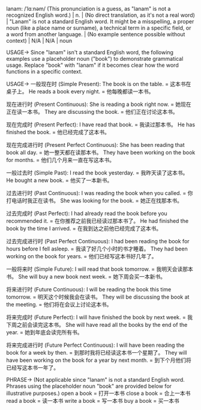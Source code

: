 lanam: /ˈlɑːnəm/ (This pronunciation is a guess, as "lanam" is not a recognized English word.) | n. |  (No direct translation, as it's not a real word) |  "Lanam" is not a standard English word. It might be a misspelling, a proper noun (like a place name or surname), a technical term in a specific field, or a word from another language. |  (No example sentence possible without context) |  N/A | N/A | noun


USAGE->  Since "lanam" isn't a standard English word, the following examples use a placeholder noun ("book") to demonstrate grammatical usage.  Replace "book" with "lanam" if it becomes clear how the word functions in a specific context.


USAGE->
一般现在时 (Simple Present):
The book is on the table. = 这本书在桌子上。
He reads a book every night. = 他每晚都读一本书。

现在进行时 (Present Continuous):
She is reading a book right now. = 她现在正在读一本书。
They are discussing the book. = 他们正在讨论这本书。

现在完成时 (Present Perfect):
I have read that book. = 我读过那本书。
He has finished the book. = 他已经完成了这本书。

现在完成进行时 (Present Perfect Continuous):
She has been reading that book all day. = 她一整天都在读那本书。
They have been working on the book for months. = 他们几个月来一直在写这本书。

一般过去时 (Simple Past):
I read the book yesterday. = 我昨天读了这本书。
He bought a new book. = 他买了一本新书。

过去进行时 (Past Continuous):
I was reading the book when you called. = 你打电话时我正在读书。
She was looking for the book. = 她正在找那本书。

过去完成时 (Past Perfect):
I had already read the book before you recommended it. = 在你推荐之前我已经读过那本书了。
He had finished the book by the time I arrived. = 在我到达之前他已经完成了这本书。

过去完成进行时 (Past Perfect Continuous):
I had been reading the book for hours before I fell asleep. = 我读了好几个小时的书才睡着。
They had been working on the book for years. = 他们已经写这本书好几年了。

一般将来时 (Simple Future):
I will read that book tomorrow. = 我明天会读那本书。
She will buy a new book next week. = 她下周会买一本新书。

将来进行时 (Future Continuous):
I will be reading the book this time tomorrow. = 明天这个时候我会在读书。
They will be discussing the book at the meeting. = 他们将在会议上讨论这本书。

将来完成时 (Future Perfect):
I will have finished the book by next week. = 我下周之前会读完这本书。
She will have read all the books by the end of the year. = 她到年底会读完所有书。

将来完成进行时 (Future Perfect Continuous):
I will have been reading the book for a week by then. = 到那时我将已经读这本书一个星期了。
They will have been working on the book for a year by next month. = 到下个月他们将已经写这本书一年了。


PHRASE-> (Not applicable since "lanam" is not a standard English word.  Phrases using the placeholder noun "book" are provided below for illustrative purposes.)
open a book = 打开一本书
close a book = 合上一本书
read a book = 读一本书
write a book = 写一本书
buy a book = 买一本书
